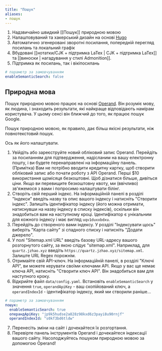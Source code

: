 ```yaml
---
title: "Пошук"
aliases:
- пошук
---
```


1. Надзвичайно швидкий [[Пошук]] природною мовою
2. Налаштовуваний та хакерський дизайн на основі [Hugo](https://gohugo.io/)
3. Автоматично згенеровані зворотні посилання, попередній перегляд посилань та локальний графік
4. Вбудовані [[нотатки/CJK + підтримка LaTex  | CJK + підтримка LaTex]] та [[виноски | нагадування у стилі Admonition]].
5. Підтримка як посилань, так і вікіпосилань



```yaml {title="data/config.yaml"}
# параметр за замовчуванням
enableSemanticSearch: false
```

## Природна мова
Пошук природною мовою працює на основі [Operand](https://beta.operand.ai/). Він розуміє мову, як людина, і знаходить результати, які найкраще відповідають намірам користувача. У цьому сенсі він ближчий до того, як працює пошук Google.

Пошук природною мовою, як правило, дає більш якісні результати, ніж повнотекстовий пошук.

Ось як його налаштувати.

1. Увійдіть або зареєструйте новий обліковий запис Operand. Перейдіть за посиланням для підтвердження, надісланим на вашу електронну пошту, і ви будете перенаправлені на інформаційну панель. (Примітка) Вам не потрібно вводити кредитну картку, щоб створити обліковий запис або почати роботу з API Operand. Перші $10 використання щомісяця безкоштовні. Щоб дізнатися більше, дивіться ціни. Якщо ви перевищите безкоштовну квоту, ми (ввічливо) зв'яжемося з вами і попросимо налаштувати білінг.
2. Створіть свій перший індекс. На інформаційній панелі в розділі "Індекси" введіть назву та опис вашого індексу і натисніть "Створити індекс". Запишіть ідентифікатор індексу (його можна отримати, натиснувши на назву індексу в списку індексів), оскільки він знадобиться вам на наступному кроці. Ідентифікатор є унікальним для кожного індексу і має вигляд `uqv1duxxbdxu`.
3. Перейдіть до створеного вами індексу. У розділі "Індексувати щось" виберіть "Карта сайту" зі спадного списку і натисніть "Додати джерело".
4. У полі "Sitemap.xml URL" введіть базову URL-адресу вашого розгорнутого сайту, за якою слідує "sitemap.xml". Наприклад, для `quartz.jzhao.xyz` введіть `https://quartz.jzhao.xyz/sitemap.xml`. Залиште URL Regex порожнім.
5. Отримайте свій API-ключ. На інформаційній панелі, в розділі "Ключі API", ви можете керувати своїми ключами API. Якщо у вас ще немає ключа API, натисніть "Створити ключ API". Він знадобиться вам для наступного кроку.
6. Відкрийте файл `data/config.yaml`. Встановіть `enableSemanticSearch` у значення `true`, `operandApiKey` - ваш скопійований ключ, а `operandIndexId` - ідентифікатор індексу, який ми створили раніше...

```yaml {title="data/config.yaml"}
# параметр за замовчуванням
пошук:
  enableSemanticSearch: true
  операндApiKey: "jp9k5hudse2a828z98kxd6z3payi8u90rnjf"
  operandIndexId: "s0kf3bd6tldw"
```
7. Перенесіть зміни на сайт і дочекайтеся їх розгортання.
8. Перевірте панель інструментів Operand і дочекайтеся індексації вашого сайту. Насолоджуйтесь пошуком природною мовою за допомогою Operand!